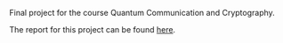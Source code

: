 Final project for the course Quantum Communication and Cryptography.

The report for this project can be found [here](VanBenthem_Ledoux_Oudejans.pdf).
